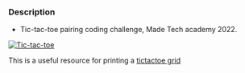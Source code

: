 ### Description

- Tic-tac-toe pairing coding challenge, Made Tech academy 2022.

[![Tic-tac-toe](https://cdn.pixabay.com/photo/2013/07/12/15/56/tic-tac-toe-150614_960_720.png "Tic-tac-toe")](cdn.pixabay.com/photo/2013/07/12/15/56/tic-tac-toe-150614_960_720.png "Tic-tac-toe")

This is a useful resource for printing a [tictactoe grid](https://learn.co/lessons/ttt-2-board-rb)